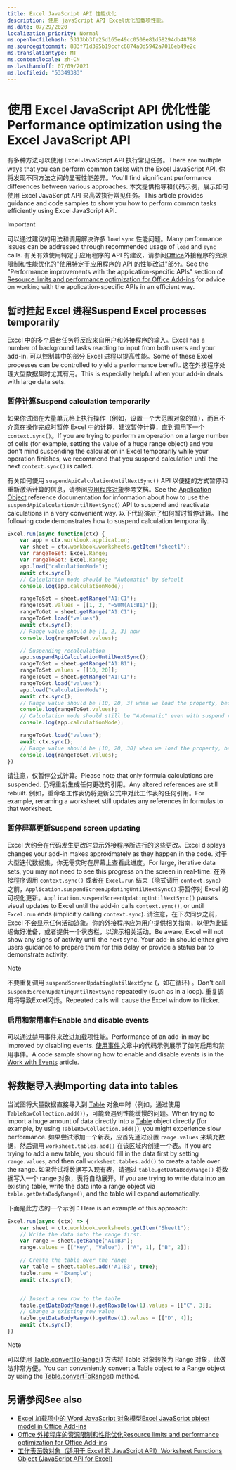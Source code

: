 ```yaml
---
title: Excel JavaScript API 性能优化
description: 使用 javaScript API Excel优化加载项性能。
ms.date: 07/29/2020
localization_priority: Normal
ms.openlocfilehash: 5313bb3fe25d165e49cc0508e81d58294db48798
ms.sourcegitcommit: 883f71d395b19ccfc6874a0d5942a7016eb49e2c
ms.translationtype: MT
ms.contentlocale: zh-CN
ms.lasthandoff: 07/09/2021
ms.locfileid: "53349383"
---
```

# <a name="performance-optimization-using-the-excel-javascript-api"></a><span data-ttu-id="cb176-103">使用 Excel JavaScript API 优化性能</span><span class="sxs-lookup"><span data-stu-id="cb176-103">Performance optimization using the Excel JavaScript API</span></span>

<span data-ttu-id="cb176-104">有多种方法可以使用 Excel JavaScript API 执行常见任务。</span><span class="sxs-lookup"><span data-stu-id="cb176-104">There are multiple ways that you can perform common tasks with the Excel JavaScript API.</span></span> <span data-ttu-id="cb176-105">你将发现不同方法之间的显著性能差异。</span><span class="sxs-lookup"><span data-stu-id="cb176-105">You'll find significant performance differences between various approaches.</span></span> <span data-ttu-id="cb176-106">本文提供指导和代码示例，展示如何使用 Excel JavaScript API 来高效执行常见任务。</span><span class="sxs-lookup"><span data-stu-id="cb176-106">This article provides guidance and code samples to show you how to perform common tasks efficiently using Excel JavaScript API.</span></span>

> [!IMPORTANT]
> <span data-ttu-id="cb176-107">可以通过建议的用法和调用解决许多 `load` `sync` 性能问题。</span><span class="sxs-lookup"><span data-stu-id="cb176-107">Many performance issues can be addressed through recommended usage of `load` and `sync` calls.</span></span> <span data-ttu-id="cb176-108">有关有效使用特定于应用程序的 API 的建议，请参阅[Office](../concepts/resource-limits-and-performance-optimization.md#performance-improvements-with-the-application-specific-apis)外接程序的资源限制和性能优化的"使用特定于应用程序的 API 的性能改进"部分。</span><span class="sxs-lookup"><span data-stu-id="cb176-108">See the "Performance improvements with the application-specific APIs" section of [Resource limits and performance optimization for Office Add-ins](../concepts/resource-limits-and-performance-optimization.md#performance-improvements-with-the-application-specific-apis) for advice on working with the application-specific APIs in an efficient way.</span></span>

## <a name="suspend-excel-processes-temporarily"></a><span data-ttu-id="cb176-109">暂时挂起 Excel 进程</span><span class="sxs-lookup"><span data-stu-id="cb176-109">Suspend Excel processes temporarily</span></span>

<span data-ttu-id="cb176-110">Excel 中的多个后台任务将反应来自用户和外接程序的输入。</span><span class="sxs-lookup"><span data-stu-id="cb176-110">Excel has a number of background tasks reacting to input from both users and your add-in.</span></span> <span data-ttu-id="cb176-111">可以控制其中的部分 Excel 进程以提高性能。</span><span class="sxs-lookup"><span data-stu-id="cb176-111">Some of these Excel processes can be controlled to yield a performance benefit.</span></span> <span data-ttu-id="cb176-112">这在外接程序处理大型数据集时尤其有用。</span><span class="sxs-lookup"><span data-stu-id="cb176-112">This is especially helpful when your add-in deals with large data sets.</span></span>

### <a name="suspend-calculation-temporarily"></a><span data-ttu-id="cb176-113">暂停计算</span><span class="sxs-lookup"><span data-stu-id="cb176-113">Suspend calculation temporarily</span></span>

<span data-ttu-id="cb176-114">如果你试图在大量单元格上执行操作（例如，设置一个大范围对象的值），而且不介意在操作完成时暂停 Excel 中的计算，建议暂停计算，直到调用下一个 `context.sync()`。</span><span class="sxs-lookup"><span data-stu-id="cb176-114">If you are trying to perform an operation on a large number of cells (for example, setting the value of a huge range object) and you don't mind suspending the calculation in Excel temporarily while your operation finishes, we recommend that you suspend calculation until the next `context.sync()` is called.</span></span>

<span data-ttu-id="cb176-115">有关如何使用 `suspendApiCalculationUntilNextSync()` API 以便捷的方式暂停和重新激活计算的信息，请参阅[应用程序对象](/javascript/api/excel/excel.application)参考文档。</span><span class="sxs-lookup"><span data-stu-id="cb176-115">See the [Application Object](/javascript/api/excel/excel.application) reference documentation for information about how to use the `suspendApiCalculationUntilNextSync()` API to suspend and reactivate calculations in a very convenient way.</span></span> <span data-ttu-id="cb176-116">以下代码演示了如何暂时暂停计算。</span><span class="sxs-lookup"><span data-stu-id="cb176-116">The following code demonstrates how to suspend calculation temporarily.</span></span>

```js
Excel.run(async function(ctx) {
    var app = ctx.workbook.application;
    var sheet = ctx.workbook.worksheets.getItem("sheet1");
    var rangeToSet: Excel.Range;
    var rangeToGet: Excel.Range;
    app.load("calculationMode");
    await ctx.sync();
    // Calculation mode should be "Automatic" by default
    console.log(app.calculationMode);

    rangeToSet = sheet.getRange("A1:C1");
    rangeToSet.values = [[1, 2, "=SUM(A1:B1)"]];
    rangeToGet = sheet.getRange("A1:C1");
    rangeToGet.load("values");
    await ctx.sync();
    // Range value should be [1, 2, 3] now
    console.log(rangeToGet.values);

    // Suspending recalculation
    app.suspendApiCalculationUntilNextSync();
    rangeToSet = sheet.getRange("A1:B1");
    rangeToSet.values = [[10, 20]];
    rangeToGet = sheet.getRange("A1:C1");
    rangeToGet.load("values");
    app.load("calculationMode");
    await ctx.sync();
    // Range value should be [10, 20, 3] when we load the property, because calculation is suspended at that point
    console.log(rangeToGet.values);
    // Calculation mode should still be "Automatic" even with suspend recalculation
    console.log(app.calculationMode);

    rangeToGet.load("values");
    await ctx.sync();
    // Range value should be [10, 20, 30] when we load the property, because calculation is resumed after last sync
    console.log(rangeToGet.values);
})
```

<span data-ttu-id="cb176-117">请注意，仅暂停公式计算。</span><span class="sxs-lookup"><span data-stu-id="cb176-117">Please note that only formula calculations are suspended.</span></span> <span data-ttu-id="cb176-118">仍将重新生成任何更改的引用。</span><span class="sxs-lookup"><span data-stu-id="cb176-118">Any altered references are still rebuilt.</span></span> <span data-ttu-id="cb176-119">例如，重命名工作表仍将更新公式中对此工作表的任何引用。</span><span class="sxs-lookup"><span data-stu-id="cb176-119">For example, renaming a worksheet still updates any references in formulas to that worksheet.</span></span>

### <a name="suspend-screen-updating"></a><span data-ttu-id="cb176-120">暂停屏幕更新</span><span class="sxs-lookup"><span data-stu-id="cb176-120">Suspend screen updating</span></span>

<span data-ttu-id="cb176-121">Excel 大约会在代码发生更改时显示外接程序所进行的这些更改。</span><span class="sxs-lookup"><span data-stu-id="cb176-121">Excel displays changes your add-in makes approximately as they happen in the code.</span></span> <span data-ttu-id="cb176-122">对于大型迭代数据集，你无需实时在屏幕上查看此进度。</span><span class="sxs-lookup"><span data-stu-id="cb176-122">For large, iterative data sets, you may not need to see this progress on the screen in real-time.</span></span> <span data-ttu-id="cb176-123">在外接程序调用 `context.sync()` 或者在 `Excel.run` 结束（隐式调用 `context.sync`）之前，`Application.suspendScreenUpdatingUntilNextSync()` 将暂停对 Excel 的可视化更新。</span><span class="sxs-lookup"><span data-stu-id="cb176-123">`Application.suspendScreenUpdatingUntilNextSync()` pauses visual updates to Excel until the add-in calls `context.sync()`, or until `Excel.run` ends (implicitly calling `context.sync`).</span></span> <span data-ttu-id="cb176-124">请注意，在下次同步之前，Excel 不会显示任何活动迹象。你的外接程序应为用户提供相关指南，以便为此延迟做好准备，或者提供一个状态栏，以演示相关活动。</span><span class="sxs-lookup"><span data-stu-id="cb176-124">Be aware, Excel will not show any signs of activity until the next sync. Your add-in should either give users guidance to prepare them for this delay or provide a status bar to demonstrate activity.</span></span>

> [!NOTE]
> <span data-ttu-id="cb176-125">不要重复调用 `suspendScreenUpdatingUntilNextSync` (，如在循环) 。</span><span class="sxs-lookup"><span data-stu-id="cb176-125">Don't call `suspendScreenUpdatingUntilNextSync` repeatedly (such as in a loop).</span></span> <span data-ttu-id="cb176-126">重复调用将导致Excel闪烁。</span><span class="sxs-lookup"><span data-stu-id="cb176-126">Repeated calls will cause the Excel window to flicker.</span></span>

### <a name="enable-and-disable-events"></a><span data-ttu-id="cb176-127">启用和禁用事件</span><span class="sxs-lookup"><span data-stu-id="cb176-127">Enable and disable events</span></span>

<span data-ttu-id="cb176-128">可以通过禁用事件来改进加载项性能。</span><span class="sxs-lookup"><span data-stu-id="cb176-128">Performance of an add-in may be improved by disabling events.</span></span> <span data-ttu-id="cb176-129">[使用事件](excel-add-ins-events.md#enable-and-disable-events)文章中的代码示例展示了如何启用和禁用事件。</span><span class="sxs-lookup"><span data-stu-id="cb176-129">A code sample showing how to enable and disable events is in the [Work with Events](excel-add-ins-events.md#enable-and-disable-events) article.</span></span>

## <a name="importing-data-into-tables"></a><span data-ttu-id="cb176-130">将数据导入表</span><span class="sxs-lookup"><span data-stu-id="cb176-130">Importing data into tables</span></span>

<span data-ttu-id="cb176-131">当试图将大量数据直接导入到 [Table](/javascript/api/excel/excel.table) 对象中时（例如，通过使用 `TableRowCollection.add()`），可能会遇到性能缓慢的问题。</span><span class="sxs-lookup"><span data-stu-id="cb176-131">When trying to import a huge amount of data directly into a [Table](/javascript/api/excel/excel.table) object directly (for example, by using `TableRowCollection.add()`), you might experience slow performance.</span></span> <span data-ttu-id="cb176-132">如果尝试添加一个新表，应首先通过设置 `range.values` 来填充数据，然后调用 `worksheet.tables.add()` 在该区域内创建一个表。</span><span class="sxs-lookup"><span data-stu-id="cb176-132">If you are trying to add a new table, you should fill in the data first by setting `range.values`, and then call `worksheet.tables.add()` to create a table over the range.</span></span> <span data-ttu-id="cb176-133">如果尝试将数据写入现有表，请通过 `table.getDataBodyRange()` 将数据写入一个 range 对象，表将自动展开。</span><span class="sxs-lookup"><span data-stu-id="cb176-133">If you are trying to write data into an existing table, write the data into a range object via `table.getDataBodyRange()`, and the table will expand automatically.</span></span>

<span data-ttu-id="cb176-134">下面是此方法的一个示例：</span><span class="sxs-lookup"><span data-stu-id="cb176-134">Here is an example of this approach:</span></span>

```js
Excel.run(async (ctx) => {
    var sheet = ctx.workbook.worksheets.getItem("Sheet1");
    // Write the data into the range first.
    var range = sheet.getRange("A1:B3");
    range.values = [["Key", "Value"], ["A", 1], ["B", 2]];

    // Create the table over the range
    var table = sheet.tables.add('A1:B3', true);
    table.name = "Example";
    await ctx.sync();


    // Insert a new row to the table
    table.getDataBodyRange().getRowsBelow(1).values = [["C", 3]];
    // Change a existing row value
    table.getDataBodyRange().getRow(1).values = [["D", 4]];
    await ctx.sync();
})
```

> [!NOTE]
> <span data-ttu-id="cb176-135">可以使用 [Table.convertToRange()](/javascript/api/excel/excel.table#converttorange--) 方法将 Table 对象转换为 Range 对象，此做法非常方便。</span><span class="sxs-lookup"><span data-stu-id="cb176-135">You can conveniently convert a Table object to a Range object by using the [Table.convertToRange()](/javascript/api/excel/excel.table#converttorange--) method.</span></span>

## <a name="see-also"></a><span data-ttu-id="cb176-136">另请参阅</span><span class="sxs-lookup"><span data-stu-id="cb176-136">See also</span></span>

* [<span data-ttu-id="cb176-137">Excel 加载项中的 Word JavaScript 对象模型</span><span class="sxs-lookup"><span data-stu-id="cb176-137">Excel JavaScript object model in Office Add-ins</span></span>](excel-add-ins-core-concepts.md)
* [<span data-ttu-id="cb176-138">Office 外接程序的资源限制和性能优化</span><span class="sxs-lookup"><span data-stu-id="cb176-138">Resource limits and performance optimization for Office Add-ins</span></span>](../concepts/resource-limits-and-performance-optimization.md)
* [<span data-ttu-id="cb176-139">工作表函数对象（适用于 Excel 的 JavaScript API）</span><span class="sxs-lookup"><span data-stu-id="cb176-139">Worksheet Functions Object (JavaScript API for Excel)</span></span>](/javascript/api/excel/excel.functions)
